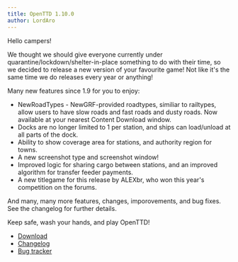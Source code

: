 ```yaml
---
title: OpenTTD 1.10.0
author: LordAro
---
```


Hello campers!

We thought we should give everyone currently under quarantine/lockdown/shelter-in-place something to do with their time, so we decided to release a new version of your favourite game!
Not like it's the same time we do releases every year or anything!

Many new features since 1.9 for you to enjoy:
* NewRoadTypes - NewGRF-provided roadtypes, similiar to railtypes, allow users to have slow roads and fast roads and dusty roads. Now available at your nearest Content Download window.
* Docks are no longer limited to 1 per station, and ships can load/unload at all parts of the dock.
* Ability to show coverage area for stations, and authority region for towns.
* A new screenshot type and screenshot window!
* Improved logic for sharing cargo between stations, and an improved algorithm for transfer feeder payments.
* A new titlegame for this release by ALEXbr, who won this year's competition on the forums.

And many, many more features, changes, imporovements, and bug fixes. See the changelog for further details.

Keep safe, wash your hands, and play OpenTTD!

* [Download](https://www.openttd.org/downloads/openttd-releases/latest.html)
* [Changelog](https://cdn.openttd.org/openttd-releases/1.10.0/changelog.txt)
* [Bug tracker](https://github.com/OpenTTD/OpenTTD/issues)
